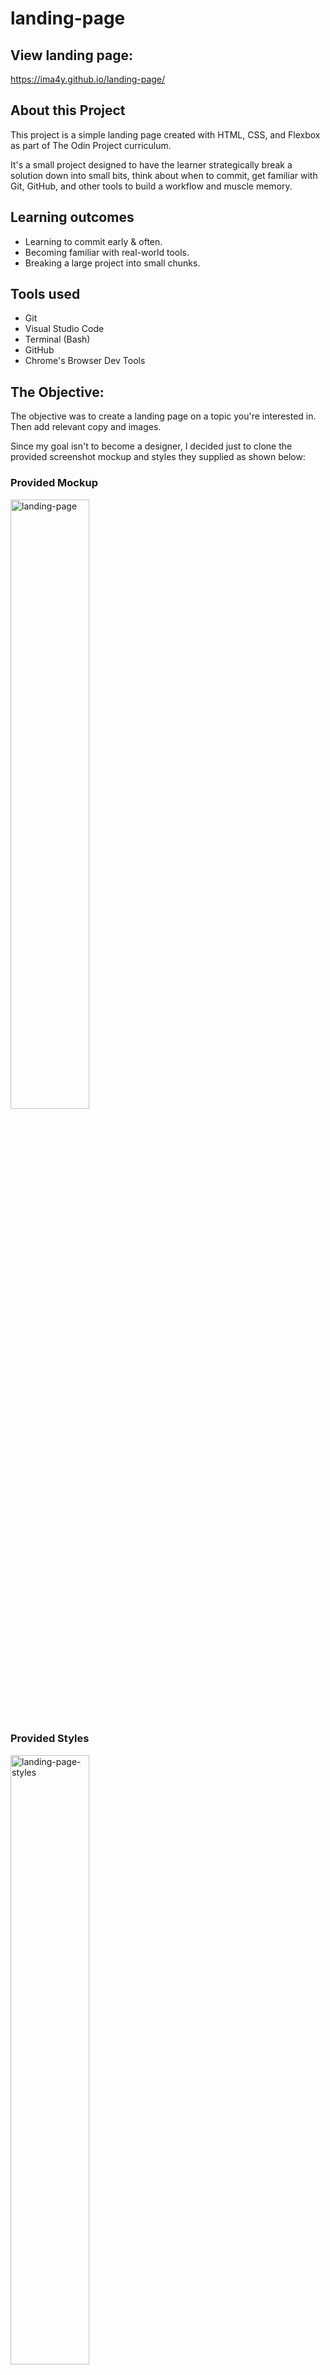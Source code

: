 # landing-page

## View landing page: 

https://ima4y.github.io/landing-page/

## About this Project

This project is a simple landing page created with HTML, CSS, and Flexbox as part of The Odin Project curriculum. 

It's a small project designed to have the learner strategically break a solution down into small bits, think about when to commit, get familiar with Git, GitHub, and other tools to build a workflow and muscle memory. 

## Learning outcomes

- Learning to commit early & often. 
- Becoming familiar with real-world tools. 
- Breaking a large project into small chunks.

## Tools used

- Git
- Visual Studio Code
- Terminal (Bash)
- GitHub
- Chrome's Browser Dev Tools

## The Objective:

The objective was to create a landing page on a topic you're interested in. Then add relevant copy and images. 

Since my goal isn't to become a designer, I decided just to clone the provided screenshot mockup and styles they supplied as shown below:

### Provided Mockup 

<img src="https://github.com/ima4y/landing-page/blob/main/mockups/landing-page-mockup.png" alt="landing-page" width="50%"/>


### Provided Styles

<img src="https://github.com/ima4y/landing-page/blob/main/mockups/top-landing-page-colors-and-stuff.png" alt="landing-page-styles" width="50%"/>


## Source of Project

https://www.theodinproject.com/paths/foundations/courses/foundations/lessons/landing-page
